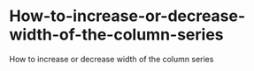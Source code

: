 # How-to-increase-or-decrease-width-of-the-column-series
How to increase or decrease width of the column series
